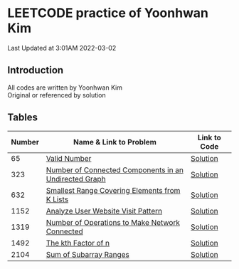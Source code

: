 # LEETCODE practice of Yoonhwan Kim
Last Updated at 3:01AM 2022-03-02

## Introduction
All codes are written by Yoonhwan Kim <br />
Original or referenced by solution

## Tables
Number | Name & Link to Problem | Link to Code 
--- | --- | ---
| 65 | [Valid Number](https://leetcode.com/problems/valid-number/) | [Solution](https://github.com/micyhkim/leetcodePractice/tree/main/65_Valid_Number)
| 323 | [Number of Connected Components in an Undirected Graph](https://leetcode.com/problems/number-of-connected-components-in-an-undirected-graph/) | [Solution](https://github.com/micyhkim/leetcodePractice/tree/main/323_Number_of_Connected_Components_in_an_Undirected_Graph)
| 632 | [Smallest Range Covering Elements from K Lists](https://leetcode.com/problems/smallest-range-covering-elements-from-k-lists/) | [Solution](https://github.com/micyhkim/leetcodePractice/tree/main/632_Smallest_Range_Covering_Elements_from_K_Lists)
| 1152 | [Analyze User Website Visit Pattern](https://leetcode.com/problems/analyze-user-website-visit-pattern/) | [Solution](https://github.com/micyhkim/leetcodePractice/tree/main/1152_Analyze_User_Website_Visit_Pattern)
| 1319 | [Number of Operations to Make Network Connected](https://leetcode.com/problems/number-of-operations-to-make-network-connected/) |[Solution](https://github.com/micyhkim/leetcodePractice/tree/main/1319_Number_of_Operations_to_Make_Network_Connected)
| 1492 | [The kth Factor of n](https://leetcode.com/problems/the-kth-factor-of-n/) | [Solution](https://github.com/micyhkim/leetcodePractice/tree/main/1492_The_kth_Factor_of_n)
| 2104 | [Sum of Subarray Ranges](https://leetcode.com/problems/sum-of-subarray-ranges/) | [Solution](https://github.com/micyhkim/leetcodePractice/tree/main/2104_Sum_of_Subarray_Ranges)